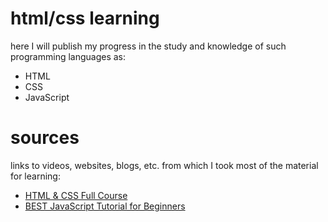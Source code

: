 # html/css learning

here I will publish my progress in the study and knowledge of such programming languages as:
- HTML
- CSS
- JavaScript

# sources 

links to videos, websites, blogs, etc. from which I took most of the material for learning:

- [HTML & CSS Full Course](https://youtu.be/G3e-cpL7ofc)
- [BEST JavaScript Tutorial for Beginners](https://youtu.be/DqaTKBU9TZk?list=PLPsXU1aWOfuqHvKvfoj4VomZOW25LLpmb)
